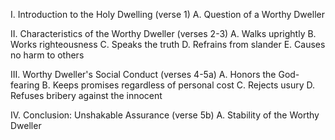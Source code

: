 I. Introduction to the Holy Dwelling (verse 1)
   A. Question of a Worthy Dweller

II. Characteristics of the Worthy Dweller (verses 2-3)
   A. Walks uprightly
   B. Works righteousness
   C. Speaks the truth
   D. Refrains from slander
   E. Causes no harm to others

III. Worthy Dweller's Social Conduct (verses 4-5a)
   A. Honors the God-fearing
   B. Keeps promises regardless of personal cost
   C. Rejects usury
   D. Refuses bribery against the innocent

IV. Conclusion: Unshakable Assurance (verse 5b)
   A. Stability of the Worthy Dweller